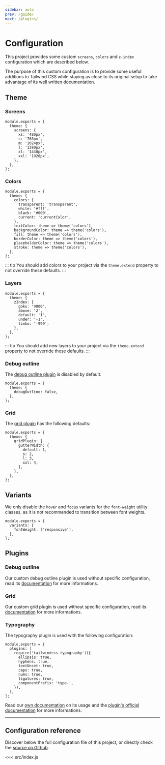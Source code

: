 ```yaml
---
sidebar: auto
prev: /guide/
next: /plugins/
---
```


# Configuration

This project provides some custom `screens`, `colors` and `z-index` configuration which are described below.

The purpose of this custom configuration is to provide some useful additions to Tailwind CSS while staying as close to its original setup to take advantage of its well written documentation.

## Theme

### Screens

```js{3-10}
module.exports = {
  theme: {
    screens: {
      xs: '480px',
      s: '768px',
      m: '1024px',
      l: '1280px',
      xl: '1440px',
      xxl: '1920px',
    },
  },
};
```

### Colors

```js{3-14}
module.exports = {
  theme: {
    colors: {
      transparent: 'transparent',
      white: '#fff',
      black: '#000',
      current: 'currentColor',
    },
    textColor: theme => theme('colors'),
    backgroundColor: theme => theme('colors'),
    fill: theme => theme('colors'),
    borderColor: theme => theme('colors'),
    placeholderColor: theme => theme('colors'),
    stroke: theme => theme('colors'),
  },
};
```

::: tip
You should add colors to your project via the `theme.extend` property to not override these defaults.
:::

### Layers

```js{3-9}
module.exports = {
  theme: {
    zIndex: {
      goku: '9000',
      above: '2',
      default: '1',
      under: '-1',
      limbo: '-999',
    },
  },
};
```

::: tip
You should add new layers to your project via the `theme.extend` property to not override these defaults.
:::

### Debug outline

The [debug outline plugin](#debug-outline-2) is disabled by default.

```js{3}
module.exports = {
  theme: {
    debugOutline: false,
  },
};
```

### Grid

The [grid plugin](#grid-2) has the following defaults:

```js{3-10}
module.exports = {
  theme: {
    gridPlugin: {
      gutterWidth: {
        default: 1,
        s: 2,
        l: 3,
        xxl: 4,
      },
    },
  },
};
```

## Variants

We only disable the `hover` and `focus` variants for the `font-weight` utility classes, as it is not recommended to transition between font weights.

```js{3}
module.exports = {
  variants: {
    fontWeight: ['responsive'],
  },
};
```

## Plugins

### Debug outline

Our custom debug outline plugin is used without specific configuration, read its [documentation](/plugins/debug-outline.html) for more informations.

### Grid

Our custom grid plugin is used without specific configuration, read its [documentation](/plugins/grid.html) for more informations.

### Typography

The typography plugin is used with the following configuration:

```js{3-11}
module.exports = {
  plugins: [
    require('tailwindcss-typography')({
      ellipsis: true,
      hyphens: true,
      textUnset: true,
      caps: true,
      nums: true,
      ligatures: true,
      componentPrefix: 'type-',
    }),
  ],
};
```

Read our [own documentation](/plugins/typography.html) on its usage and the [plugin's official documentation](https://github.com/benface/tailwindcss-typography#readme) for more informations.

---

## Configuration reference

Discover below the full configuration file of this project, or directly check the [source on Github](https://github.com/studiometa/tailwind-config/blob/develop/src/index.js).

<<< src/index.js
